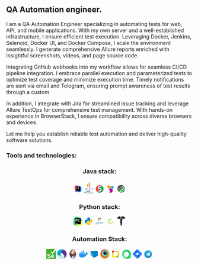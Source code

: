 QA Automation engineer.
---

I am a QA Automation Engineer specializing in automating tests for web, API, and mobile applications. With my own server and a well-established infrastructure, I ensure efficient test execution. Leveraging Docker, Jenkins, Selenoid, Docker UI, and Docker Compose, I scale the environment seamlessly. I generate comprehensive Allure reports enriched with insightful screenshots, videos, and page source code.

Integrating GitHub webhooks into my workflow allows for seamless CI/CD pipeline integration. I embrace parallel execution and parameterized tests to optimize test coverage and minimize execution time. Timely notifications are sent via email and Telegram, ensuring prompt awareness of test results through a custom

In addition, I integrate with Jira for streamlined issue tracking and leverage Allure TestOps for comprehensive test management. With hands-on experience in BrowserStack, I ensure compatibility across diverse browsers and devices.

Let me help you establish reliable test automation and deliver high-quality software solutions.

### Tools and technologies:

### <p  align="center"> Java stack:
<p  align="center">
  <code><img width="5%" title="IntelliJ IDEA" src="./images/icons/IDEA-logo.svg"></code>
  <code><img width="5%" title="Java" src="./images/icons/java-logo.svg"></code>
  <code><img width="5%" title="JUnit5" src="./images/icons/junit5-logo.svg"></code>
  <code><img width="5%" title="Selenide" src="./images/icons/selenide-logo.svg"></code>
  <code><img width="5%" title="REST-Assured" src="./images/icons/rest-assured-logo.svg"></code>

### <p  align="center"> Python stack:
<p  align="center">
  <code><img width="5%" title="Pycharm" src="images/icons/pycharm.png"></code>
  <code><img width="5%" title="Python" src="images/icons/python.png"></code>
  <code><img width="5%" title="Pytest" src="images/icons/pytest.png"></code>
  <code><img width="5%" title="Selene" src="images/icons/selene.png"></code>
  <code><img width="5%" title="Requests" src="images/icons/requests.png"></code>

### <p  align="center"> Automation Stack:
<p  align="center">
  <code><img width="5%" title="Selenium" src="images/icons/selenium.png"></code>
  <code><img width="5%" title="Appium" src="./images/icons/appium.svg"></code>
  <code><img width="5%" title="Jenkins" src="./images/icons/jenkins-logo.svg"></code>
  <code><img width="5%" title="Docker" src="images/icons/docker.png"></code>
  <code><img width="5%" title="Selenoid" src="./images/icons/selenoid-logo.svg"></code>
  <code><img width="5%" title="Browserstack" src="./images/icons/browserstack.svg"></code>
  <code><img width="5%" title="Allure Report" src="./images/icons/allure-Report-logo.svg"></code>
  <code><img width="5%" title="Allure TestOps" src="./images/icons/allure_testops.png"></code>
  <code><img width="5%" title="Jira" src="./images/icons/jira-logo.svg"></code>
  <code><img width="5%" title="Telegram" src="./images/icons/Telegram.svg"></code>
</p>
